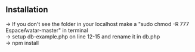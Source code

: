 ## Installation

-> If you don't see the folder in your localhost make a "sudo chmod -R 777 EspaceAvatar-master" in terminal
<br>
-> setup db-example.php on line 12-15 and rename it in db.php
<br>
-> npm install

